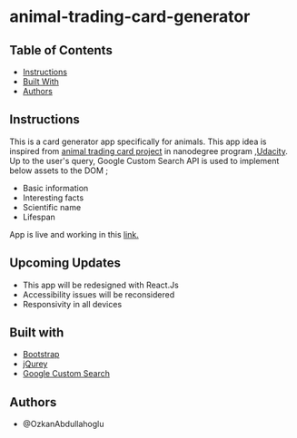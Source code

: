 # animal-trading-card-generator

## Table of Contents

* [Instructions](#instructions)
* [Built With](#built-with)
* [Authors](#authors)

## Instructions

This is a card generator app specifically for animals. This app idea is inspired from [animal trading card project](https://github.com/OzkanAbdullahoglu/animal-trading-card) in nanodegree program ,[Udacity](https://www.udacity.com/).
Up to the user's query, Google Custom Search API is used to implement below assets to the DOM ;

 * Basic information
 * Interesting facts
 * Scientific name
 * Lifespan

App is live and working in this [link.](https://ozkanabdullahoglu.github.io/animal-trading-card-generator/)

## Upcoming Updates

* This app will be redesigned with React.Js
* Accessibility issues will be reconsidered
* Responsivity in all devices

## Built with

* [Bootstrap](https://getbootstrap.com/docs/3.3/)
* [jQurey](https://jquery.com/)
* [Google Custom Search](https://developers.google.com/custom-search/)

## Authors

- @OzkanAbdullahoglu
